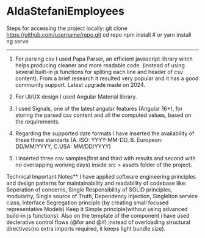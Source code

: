 # AldaStefaniEmployees

Steps for accessing the project locally:
git clone https://github.com/username/repo.git
cd repo
npm install       # or yarn install
ng serve  
______________________________________________________________________________________________________________________________
1. For parsing csv I used Papa Parser, an efficient javascript library witch helps producing cleaner and more readable code.
(instead of using several built-in js functions for spliting each line and header of csv content).
From a brief research it resulted very popular and it has a good community support. Latest upgrade made on 2024.

2. For UI/UX design I used Angular Material library.

3. I used Signals, one of the latest angular features (Angular 16+), for storing the parsed csv content and all the computed values, based on the requirements.

4. Regarding the supported date formats I have inserted the availability of these three standarts (A. ISO: YYYY-MM-DD, B. European: DD/MM/YYYY, C.USA: MM/DD/YYYY)

5. I inserted three csv samples(first and third with results and second with no overlapping working days) inside src > assets folder of the project. 


Technical Important Notes**
I have applied software engineering principles and design patterns for maintainability and readability of codebase like:
Seperation of concerns, 
Single Responsibility of SOLID principles, 
modularity, Single source of Truth,
Dependency Injection, 
Singlelton service class,
Interface Segregation principle (by creating small focused representative Models) 
Keep it Simple principle(without using advanced build-in js functions).
Also on the template of the component i have used declerative control flows (@for and @if) instead of overloading structural directives(no extra imports required, it keeps light bundle size).
 
   
